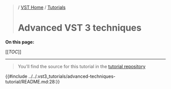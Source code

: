>/ [VST Home](../) / [Tutorials](Index.md)
>
># Advanced VST 3 techniques

**On this page:**

[[_TOC_]]

---

>You'll find the source for this tutorial in the [tutorial repository](https://github.com/steinbergmedia/vst3_tutorials/blob/master/advanced-techniques-tutorial)

{{#include ../../.vst3_tutorials/advanced-techniques-tutorial/README.md:28:}}


